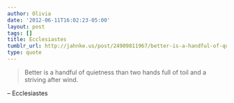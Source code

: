 ```yaml
---
author: Olivia
date: '2012-06-11T16:02:23-05:00'
layout: post
tags: []
title: Ecclesiastes
tumblr_url: http://jahnke.us/post/24909811967/better-is-a-handful-of-quietness-than-two-hands
type: quote
---
```


> Better is a handful of quietness than two hands full of toil and a striving after wind.

– Ecclesiastes
